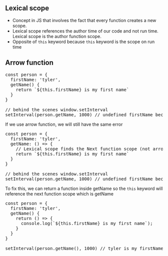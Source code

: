 ## Lexical scope

- Concept in JS that involves the fact that every function creates a new scope.
- Lexical scope references the author time of our code and not run time. Lexical scope is the author function scope.
- Opposite of `this` keyword because `this` keyword is the scope on run time

## Arrow function

<pre>
const person = {
  firstName: 'tyler',
  getName() {
    return `${this.firstName} is my first name`
  }
}

// behind the scenes window.setInterval
setInterval(person.getName, 1000) // undefined firstName because the scope is window and window.firstName is undefined
</pre>

If we use arrow function, we will still have the same error

<pre>
const person = {
  firstName: 'tyler',
  getName: () => {
    // Lexical scope finds the Next function scope (not arrow function) thus in this example the Next function lexical scope is global `window` because person is an object
    return `${this.firstName} is my first name`
  }
}

// behind the scenes window.setInterval
setInterval(person.getName, 1000) // undefined firstName because the scope is window and window.firstName is undefined
</pre>

To fix this, we can return a function inside getName so the `this` keyword will reference the next function scope which is getName

<pre>
const person = {
  firstName: 'tyler',
  getName() {
    return () => {
      console.log(`${this.firstName} is my first name`);
    }
  }
}

setInterval(person.getName(), 1000) // tyler is my firstName
</pre>
